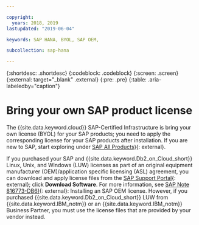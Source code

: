 ```yaml
---

copyright:
  years: 2018, 2019
lastupdated: "2019-06-04"

keywords: SAP HANA, BYOL, SAP OEM,

subcollection: sap-hana

---
```


{:shortdesc: .shortdesc}
{:codeblock: .codeblock}
{:screen: .screen}
{:external: target="_blank" .external}
{:pre: .pre}
{:table: .aria-labeledby="caption"}


# Bring your own SAP product license

The {{site.data.keyword.cloud}} SAP-Certified Infrastructure is bring your own license (BYOL) for your SAP products; you need to apply the corresponding license for your SAP products after installation. If you are new to SAP, start exploring under [SAP All Products)](https://www.sap.com/products.html){: external}.

If you purchased your SAP and {{site.data.keyword.Db2_on_Cloud_short}} Linux, Unix, and Windows (LUW) licenses as part of an original equipment manufacturer (OEM)/application specific licensing (ASL) agreement, you can download and apply license files from the [SAP Support Portal](https://support.sap.com/en/index.html){: external}; click **Download Software**. For more information, see [SAP Note 816773-DB6)](https://launchpad.support.sap.com/#/notes/816773){: external}: Installing an SAP OEM license. However, if you purchased {{site.data.keyword.Db2_on_Cloud_short}} LUW from {{site.data.keyword.IBM_notm}} or an {{site.data.keyword.IBM_notm}} Business Partner, you must use the license files that are provided by your vendor instead.
